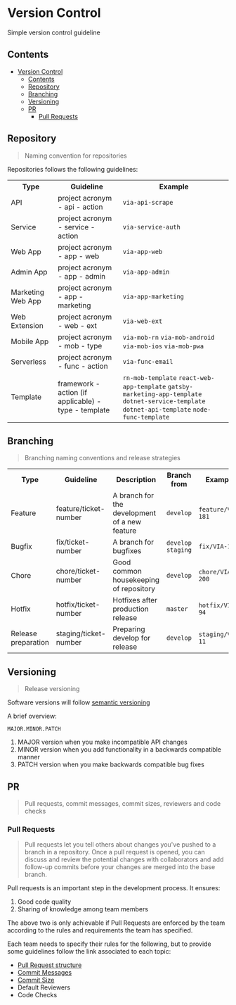 # Version Control

Simple version control guideline

## Contents

- [Version Control](#version-control)
  - [Contents](#contents)
  - [Repository](#repository)
  - [Branching](#branching)
  - [Versioning](#versioning)
  - [PR](#pr)
    - [Pull Requests](#pull-requests)

## Repository

> Naming convention for repositories

Repositories follows the following guidelines:

<table width="80%">
    <tr>
        <th>Type</th>
        <th>Guideline</th> 
        <th>Example</th>
    </tr>
    <tr>
        <td>API</td>
        <td>project acronym - api - action</td> 
        <td><code>via-api-scrape</code></td>
    </tr>
    <tr>
        <td>Service</td>
        <td>project acronym - service - action</td> 
        <td><code>via-service-auth</code></td>
    </tr>
    <tr>
        <td>Web App</td>
        <td>project acronym - app - web</td> 
        <td><code>via-app-web</code></td>
    </tr>
    <tr>
        <td>Admin App</td>
        <td>project acronym - app - admin</td> 
        <td><code>via-app-admin</code></td>
    </tr>
    <tr>
        <td>Marketing Web App</td>
        <td>project acronym - app - marketing</td> 
        <td><code>via-app-marketing</code></td>
    </tr>
    <tr>
        <td>Web Extension</td>
        <td>project acronym - web - ext</td> 
        <td><code>via-web-ext</code></td>
    </tr>
    <tr>
        <td>Mobile App</td>
        <td>project acronym - mob - type</td> 
        <td>
            <code>via-mob-rn</code>
            <code>via-mob-android</code>
            <code>via-mob-ios</code>
            <code>via-mob-pwa</code>
        </td>
    </tr>
    <tr>
        <td>Serverless</td>
        <td>project acronym - func - action</td> 
        <td><code>via-func-email</code></td>
    </tr>
    <tr>
        <td>Template</td>
        <td>framework - action (if applicable) - type - template</td> 
        <td>
            <code>rn-mob-template</code>
            <code>react-web-app-template</code>
            <code>gatsby-marketing-app-template</code>
            <code>dotnet-service-template</code>
            <code>dotnet-api-template</code>
            <code>node-func-template</code>
        </td>
    </tr>
</table>

## Branching

> Branching naming conventions and release strategies

<table width="80%">
    <tr>
        <th>Type</th>
        <th>Guideline</th>
        <th>Description</th>
        <th>Branch from</th>
        <th>Example</th>
    </tr>
    <tr>
        <td>Feature</td>
        <td>feature/ticket-number</td>
        <td>A branch for the development of a new feature</td>
        <td><code>develop</code></td>
        <td><code>feature/VIA-181</code></td>
    </tr>
    <tr>
        <td>Bugfix</td>
        <td>fix/ticket-number</td>
        <td>A branch for bugfixes</td>
        <td>
            <code>develop</code>
            <code>staging</code>
        </td>
        <td><code>fix/VIA-192</code></td>
    </tr>
    <tr>
        <td>Chore</td>
        <td>chore/ticket-number</td>
        <td>Good common housekeeping of repository</td>
        <td><code>develop</code></td>
        <td><code>chore/VIA-200</code></td>
    </tr>
    <tr>
        <td>Hotfix</td>
        <td>hotfix/ticket-number</td>
        <td>Hotfixes after production release</td>
        <td><code>master</code></td>
        <td><code>hotfix/VIA-94</code></td>
    </tr>
     <tr>
        <td>Release preparation</td>
        <td>staging/ticket-number</td>
        <td>Preparing develop for release</td>
        <td><code>develop</code></td>
        <td><code>staging/VIA-11</code></td>
    </tr>
</table>

## Versioning

> Release versioning

Software versions will follow [semantic versioning](https://semver.org/)

A brief overview:

```
MAJOR.MINOR.PATCH
```

1. MAJOR version when you make incompatible API changes
2. MINOR version when you add functionality in a backwards compatible manner
3. PATCH version when you make backwards compatible bug fixes

## PR

> Pull requests, commit messages, commit sizes, reviewers and code checks

### Pull Requests

> Pull requests let you tell others about changes you've pushed to a branch in a repository. Once a pull request is opened, you can discuss and review the potential changes with collaborators and add follow-up commits before your changes are merged into the base branch.

Pull requests is an important step in the development process. It ensures:

1. Good code quality
2. Sharing of knowledge among team members

The above two is only achievable if Pull Requests are enforced by the team according to the rules and requirements the team has specified.

Each team needs to specify their rules for the following, but to provide some guidelines follow the link associated to each topic:

- [Pull Request structure](./version/pr.MD)
- [Commit Messages](./version/commit_message.MD)
- [Commit Size](./version/commit_size.MD)
- Default Reviewers
- Code Checks